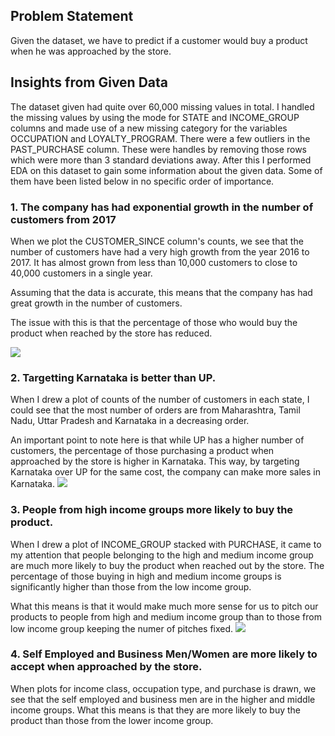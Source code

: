 ## Problem Statement

Given the dataset, we have to predict if a customer would buy a product when he was approached by the store.

## Insights from Given Data

The dataset given had quite over 60,000 missing values in total. I handled the missing values by using the mode for STATE and INCOME\_GROUP columns and made use of a new missing category for the variables OCCUPATION and LOYALTY\_PROGRAM. There were a few outliers in the PAST_PURCHASE column. These were handles by removing those rows which were more than 3 standard deviations away. After this I performed EDA on this dataset to gain some information about the given data. Some of them have been listed below in no specific order of importance.

### 1\. The company has had exponential growth in the number of customers from 2017

When we plot the CUSTOMER_SINCE column's counts, we see that the number of customers have had a very high growth from the year 2016 to 2017. It has almost grown from less than 10,000 customers to close to 40,000 customers in a single year.

Assuming that the data is accurate, this means that the company has had great growth in the number of customers.

The issue with this is that the percentage of those who would buy the product when reached by the store has reduced.

<img src="https://i.imgur.com/gcTgBvZ.png">

### 2\. Targetting Karnataka is better than UP.

When I drew a plot of counts of the number of customers in each state, I could see that the most number of orders are from Maharashtra, Tamil Nadu, Uttar Pradesh and Karnataka in a decreasing order.

An important point to note here is that while UP has a higher number of customers, the percentage of those purchasing a product when approached by the store is higher in Karnataka. This way, by targeting Karnataka over UP for the same cost, the company can make more sales in Karnataka.
<img src="https://i.imgur.com/SUJoSZc.png">

### 3\. People from high income groups more likely to buy the product.

When I drew a plot of INCOME_GROUP stacked with PURCHASE, it came to my attention that people belonging to the high and medium income group are much more likely to buy the product when reached out by the store. The percentage of those buying in high and medium income groups is significantly higher than those from the low income group.

What this means is that it would make much more sense for us to pitch our products to people from high and medium income group than to those from low income group keeping the numer of pitches fixed.
<img src="https://i.imgur.com/Gviai0b.png">

### 4\. Self Employed and Business Men/Women are more likely to accept when approached by the store.

When plots for income class, occupation type, and purchase is drawn, we see that the self employed and business men are in the higher and middle income groups. What this means is that they are more likely to buy the product than those from the lower income group.
